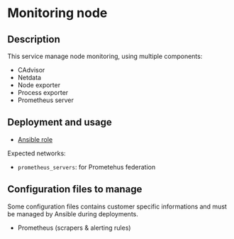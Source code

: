 # Monitoring node

## Description

This service manage node monitoring, using multiple components:
* CAdvisor
* Netdata
* Node exporter
* Process exporter
* Prometheus server


## Deployment and usage

* [Ansible role](https://gitlab.com/infopen/infrastructure/ansible-roles/ansible-role-monitoring-node)

Expected networks:
* `prometheus_servers`: for Prometehus federation


## Configuration files to manage

Some configuration files contains customer specific informations and must be managed by Ansible during deployments.

* Prometheus (scrapers & alerting rules)
